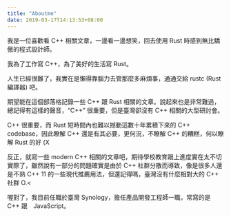 ```yaml
---
title: "Aboutme"
date: 2019-03-17T14:13:53+08:00
---
```


我是一位喜歡看 C++ 相關文章，一邊看一邊想笑，回去使用 Rust 時感到無比驕傲的程式設計師。

我為了工作寫 C++，為了美好的生活寫 Rust。

人生已經很難了，我實在是懶得靠腦力去管那麼多麻煩事，通通交給 rustc (Rust 編譯器) 吧。

期望能在這個部落格記錄一些 C++ 跟 Rust 相關的文章。說起來也是非常難過，總記得有這樣的聲音，“C++” 很重要，但是臺灣卻沒有 C++ 相關的大型研討會。

C++ 很重要，而 Rust 短時間內也難以撼動這數十年累積下來的 C++ codebase，因此瞭解 C++ 還是有其必要，更何況，不瞭解 C++ 的糟糕，何以瞭解 Rust 的好 (X

反正，就寫一些 modern C++ 相關的文章吧，期待學校教育跟上進度實在太不切實際了，雖然說有一部分的問題確實是由於 C++ 社群分散而導致，像是很多人還是不熟 C++ 11 的一些現代推薦用法，但還記得嗎，臺灣沒有什麼相對大的 C++ 社群 O.<
 
喔對了，我目前任職於臺灣 Synology，擔任產品開發工程師一職，常寫的是 C++ 跟　JavaScript。

